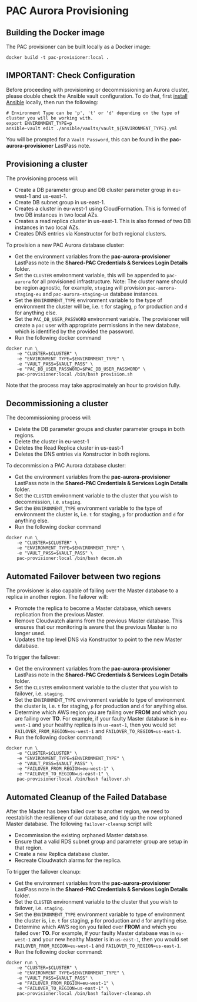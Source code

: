 # PAC Aurora Provisioning

## Building the Docker image

The PAC provisioner can be built locally as a Docker image:

`docker build -t pac-provisioner:local .`

## IMPORTANT: Check Configuration

Before proceeding with provisioning or decommissioning an Aurora cluster, please double check the Ansible vault configuration. To do that, first [install Ansible](http://docs.ansible.com/ansible/latest/intro_installation.html) locally, then run the following:

```
# Environment Type can be 'p', 't' or 'd' depending on the type of cluster you will be working with.
export ENVIRONMENT_TYPE=p
ansible-vault edit ./ansible/vaults/vault_${ENVIRONMENT_TYPE}.yml
```

You will be prompted for a `Vault Password`, this can be found in the **pac-aurora-provisioner** LastPass note.

## Provisioning a cluster

The provisioning process will:

* Create a DB parameter group and DB cluster parameter group in eu-west-1 and us-east-1.
* Create DB subnet group in us-east-1.
* Creates a cluster in eu-west-1 using CloudFormation. This is formed of two DB instances in two local AZs.
* Creates a read replica cluster in us-east-1. This is also formed of two DB instances in two local AZs.
* Creates DNS entries via Konstructor for both regional clusters.

To provision a new PAC Aurora database cluster:

- Get the environment variables from the **pac-aurora-provisioner** LastPass note in the **Shared-PAC Credentials & Services Login Details** folder.
- Set the `CLUSTER` environment variable, this will be appended to `pac-aurora` for all provisioned infrastructure. Note: The cluster name should be region agnostic, for example, `staging` will provision `pac-aurora-staging-eu` and `pac-aurora-staging-us` database instances.
- Set the `ENVIRONMENT_TYPE` environment variable to the type of environment the cluster will be, i.e. `t` for staging, `p` for production and `d` for anything else.
- Set the `PAC_DB_USER_PASSWORD` environment variable. The provisioner will create a `pac` user with appropriate permissions in the new database, which is identified by the provided the password.
- Run the following docker command

```
docker run \
    -e "CLUSTER=$CLUSTER" \
    -e "ENVIRONMENT_TYPE=$ENVIRONMENT_TYPE" \
    -e "VAULT_PASS=$VAULT_PASS" \
    -e "PAC_DB_USER_PASSWORD=$PAC_DB_USER_PASSWORD" \
    pac-provisioner:local /bin/bash provision.sh
```

Note that the process may take approximately an hour to provision fully.

## Decommissioning a cluster

The decommissioning process will:

* Delete the DB parameter groups and cluster parameter groups in both regions.
* Delete the cluster in eu-west-1
* Deletes the Read Replica cluster in us-east-1
* Deletes the DNS entries via Konstructor in both regions.

To decommission a PAC Aurora database cluster:

* Get the environment variables from the **pac-aurora-provisioner** LastPass note in the **Shared-PAC Credentials & Services Login Details** folder.
* Set the `CLUSTER` environment variable to the cluster that you wish to decommission, i.e. `staging`.
* Set the `ENVIRONMENT_TYPE` environment variable to the type of environment the cluster is, i.e. `t` for staging, `p` for production and `d` for anything else.
* Run the following docker command

```
docker run \
    -e "CLUSTER=$CLUSTER" \
    -e "ENVIRONMENT_TYPE=$ENVIRONMENT_TYPE" \
    -e "VAULT_PASS=$VAULT_PASS" \
    pac-provisioner:local /bin/bash decom.sh
```

## Automated Failover between two regions

The provisioner is also capable of failing over the Master database to a replica in another region. The failover will:

* Promote the replica to become a Master database, which severs replication from the previous Master.
* Remove Cloudwatch alarms from the previous Master database. This ensures that our monitoring is aware that the previous Master is no longer used.
* Updates the top level DNS via Konstructor to point to the new Master database.

To trigger the failover:

* Get the environment variables from the **pac-aurora-provisioner** LastPass note in the **Shared-PAC Credentials & Services Login Details** folder.
* Set the `CLUSTER` environment variable to the cluster that you wish to failover, i.e. `staging`.
* Set the `ENVIRONMENT_TYPE` environment variable to type of environment the cluster is, i.e. `t` for staging, `p` for production and `d` for anything else.
* Determine which AWS region you are failing over **FROM** and which you are failing over **TO**. For example, if your faulty Master database is in `eu-west-1` and your healthy replica is in `us-east-1`, then you would set `FAILOVER_FROM_REGION=eu-west-1` and `FAILOVER_TO_REGION=us-east-1`.
* Run the following docker command:

```
docker run \
    -e "CLUSTER=$CLUSTER" \
    -e "ENVIRONMENT_TYPE=$ENVIRONMENT_TYPE" \
    -e "VAULT_PASS=$VAULT_PASS" \
    -e "FAILOVER_FROM_REGION=eu-west-1" \
    -e "FAILOVER_TO_REGION=us-east-1" \
    pac-provisioner:local /bin/bash failover.sh
```

## Automated Cleanup of the Failed Database

After the Master has been failed over to another region, we need to reestablish the resiliency of our database, and tidy up the now orphaned Master database. The following `failover-cleanup` script will:

* Decommission the existing orphaned Master database.
* Ensure that a valid RDS subnet group and parameter group are setup in that region.
* Create a new Replica database cluster.
* Recreate Cloudwatch alarms for the replica.

To trigger the failover cleanup:

* Get the environment variables from the **pac-aurora-provisioner** LastPass note in the **Shared-PAC Credentials & Services Login Details** folder.
* Set the `CLUSTER` environment variable to the cluster that you wish to failover, i.e. `staging`.
* Set the `ENVIRONMENT_TYPE` environment variable to type of environment the cluster is, i.e. `t` for staging, `p` for production and `d` for anything else.
* Determine which AWS region you failed over **FROM** and which you failed over **TO**. For example, if your faulty Master database was in `eu-west-1` and your new healthy Master is in `us-east-1`, then you would set `FAILOVER_FROM_REGION=eu-west-1` and `FAILOVER_TO_REGION=us-east-1`.
* Run the following docker command:

```
docker run \
    -e "CLUSTER=$CLUSTER" \
    -e "ENVIRONMENT_TYPE=$ENVIRONMENT_TYPE" \
    -e "VAULT_PASS=$VAULT_PASS" \
    -e "FAILOVER_FROM_REGION=eu-west-1" \
    -e "FAILOVER_TO_REGION=us-east-1" \
    pac-provisioner:local /bin/bash failover-cleanup.sh
```
